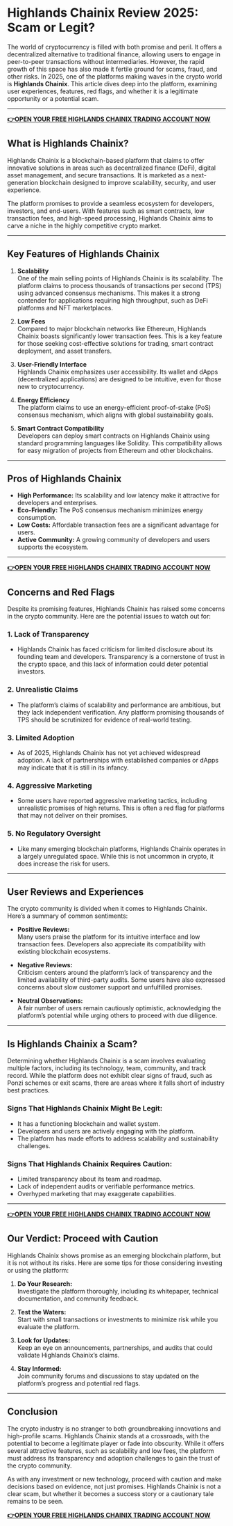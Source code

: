 # Highlands Chainix Review 2025: Scam or Legit?

The world of cryptocurrency is filled with both promise and peril. It offers a decentralized alternative to traditional finance, allowing users to engage in peer-to-peer transactions without intermediaries. However, the rapid growth of this space has also made it fertile ground for scams, fraud, and other risks. In 2025, one of the platforms making waves in the crypto world is **Highlands Chainix**. This article dives deep into the platform, examining user experiences, features, red flags, and whether it is a legitimate opportunity or a potential scam.

---
**[👉OPEN YOUR FREE HIGHLANDS CHAINIX TRADING ACCOUNT NOW](https://www.cryptoalertscam.com/highlands-chainix-review/)**

## What is Highlands Chainix?

Highlands Chainix is a blockchain-based platform that claims to offer innovative solutions in areas such as decentralized finance (DeFi), digital asset management, and secure transactions. It is marketed as a next-generation blockchain designed to improve scalability, security, and user experience.

The platform promises to provide a seamless ecosystem for developers, investors, and end-users. With features such as smart contracts, low transaction fees, and high-speed processing, Highlands Chainix aims to carve a niche in the highly competitive crypto market.

---

## Key Features of Highlands Chainix

1. **Scalability**  
   One of the main selling points of Highlands Chainix is its scalability. The platform claims to process thousands of transactions per second (TPS) using advanced consensus mechanisms. This makes it a strong contender for applications requiring high throughput, such as DeFi platforms and NFT marketplaces.

2. **Low Fees**  
   Compared to major blockchain networks like Ethereum, Highlands Chainix boasts significantly lower transaction fees. This is a key feature for those seeking cost-effective solutions for trading, smart contract deployment, and asset transfers.

3. **User-Friendly Interface**  
   Highlands Chainix emphasizes user accessibility. Its wallet and dApps (decentralized applications) are designed to be intuitive, even for those new to cryptocurrency.

4. **Energy Efficiency**  
   The platform claims to use an energy-efficient proof-of-stake (PoS) consensus mechanism, which aligns with global sustainability goals.

5. **Smart Contract Compatibility**  
   Developers can deploy smart contracts on Highlands Chainix using standard programming languages like Solidity. This compatibility allows for easy migration of projects from Ethereum and other blockchains.

---

## Pros of Highlands Chainix

- **High Performance:** Its scalability and low latency make it attractive for developers and enterprises.
- **Eco-Friendly:** The PoS consensus mechanism minimizes energy consumption.
- **Low Costs:** Affordable transaction fees are a significant advantage for users.
- **Active Community:** A growing community of developers and users supports the ecosystem.

---

**[👉OPEN YOUR FREE HIGHLANDS CHAINIX TRADING ACCOUNT NOW](https://www.cryptoalertscam.com/highlands-chainix-review/)**

## Concerns and Red Flags

Despite its promising features, Highlands Chainix has raised some concerns in the crypto community. Here are the potential issues to watch out for:

### 1. **Lack of Transparency**  
   - Highlands Chainix has faced criticism for limited disclosure about its founding team and developers. Transparency is a cornerstone of trust in the crypto space, and this lack of information could deter potential investors.

### 2. **Unrealistic Claims**  
   - The platform’s claims of scalability and performance are ambitious, but they lack independent verification. Any platform promising thousands of TPS should be scrutinized for evidence of real-world testing.

### 3. **Limited Adoption**  
   - As of 2025, Highlands Chainix has not yet achieved widespread adoption. A lack of partnerships with established companies or dApps may indicate that it is still in its infancy.

### 4. **Aggressive Marketing**  
   - Some users have reported aggressive marketing tactics, including unrealistic promises of high returns. This is often a red flag for platforms that may not deliver on their promises.

### 5. **No Regulatory Oversight**  
   - Like many emerging blockchain platforms, Highlands Chainix operates in a largely unregulated space. While this is not uncommon in crypto, it does increase the risk for users.

---

## User Reviews and Experiences

The crypto community is divided when it comes to Highlands Chainix. Here’s a summary of common sentiments:

- **Positive Reviews:**  
  Many users praise the platform for its intuitive interface and low transaction fees. Developers also appreciate its compatibility with existing blockchain ecosystems.

- **Negative Reviews:**  
  Criticism centers around the platform’s lack of transparency and the limited availability of third-party audits. Some users have also expressed concerns about slow customer support and unfulfilled promises.

- **Neutral Observations:**  
  A fair number of users remain cautiously optimistic, acknowledging the platform’s potential while urging others to proceed with due diligence.

---

## Is Highlands Chainix a Scam?

Determining whether Highlands Chainix is a scam involves evaluating multiple factors, including its technology, team, community, and track record. While the platform does not exhibit clear signs of fraud, such as Ponzi schemes or exit scams, there are areas where it falls short of industry best practices.

### Signs That Highlands Chainix Might Be Legit:
- It has a functioning blockchain and wallet system.
- Developers and users are actively engaging with the platform.
- The platform has made efforts to address scalability and sustainability challenges.

### Signs That Highlands Chainix Requires Caution:
- Limited transparency about its team and roadmap.
- Lack of independent audits or verifiable performance metrics.
- Overhyped marketing that may exaggerate capabilities.

---

**[👉OPEN YOUR FREE HIGHLANDS CHAINIX TRADING ACCOUNT NOW](https://www.cryptoalertscam.com/highlands-chainix-review/)**

## Our Verdict: Proceed with Caution

Highlands Chainix shows promise as an emerging blockchain platform, but it is not without its risks. Here are some tips for those considering investing or using the platform:

1. **Do Your Research:**  
   Investigate the platform thoroughly, including its whitepaper, technical documentation, and community feedback.

2. **Test the Waters:**  
   Start with small transactions or investments to minimize risk while you evaluate the platform.

3. **Look for Updates:**  
   Keep an eye on announcements, partnerships, and audits that could validate Highlands Chainix’s claims.

4. **Stay Informed:**  
   Join community forums and discussions to stay updated on the platform’s progress and potential red flags.

---

## Conclusion

The crypto industry is no stranger to both groundbreaking innovations and high-profile scams. Highlands Chainix stands at a crossroads, with the potential to become a legitimate player or fade into obscurity. While it offers several attractive features, such as scalability and low fees, the platform must address its transparency and adoption challenges to gain the trust of the crypto community.

As with any investment or new technology, proceed with caution and make decisions based on evidence, not just promises. Highlands Chainix is not a clear scam, but whether it becomes a success story or a cautionary tale remains to be seen.

**[👉OPEN YOUR FREE HIGHLANDS CHAINIX TRADING ACCOUNT NOW](https://www.cryptoalertscam.com/highlands-chainix-review/)**
